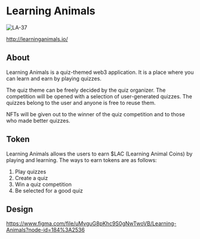 # Learning Animals

![LA-37](https://user-images.githubusercontent.com/7918776/158055478-c91c1851-f1ef-4a38-af23-adcd85a46714.png)

http://learninganimals.io/

## About

Learning Animals is a quiz-themed web3 application.
It is a place where you can learn and earn by playing quizzes.

The quiz theme can be freely decided by the quiz organizer.
The competition will be opened with a selection of user-generated quizzes.
The quizzes belong to the user and anyone is free to reuse them.

NFTs will be given out to the winner of the quiz competition and to those who made better quizzes.

## Token

Learning Animals allows the users to earn $LAC (Learning Animal Coins) by playing and learning.
The ways to earn tokens are as follows:

1. Play quizzes
2. Create a quiz
3. Win a quiz competition
4. Be selected for a good quiz

## Design

https://www.figma.com/file/uMvguG8pKhc9S0gNwTwoVB/Learning-Animals?node-id=184%3A2536



